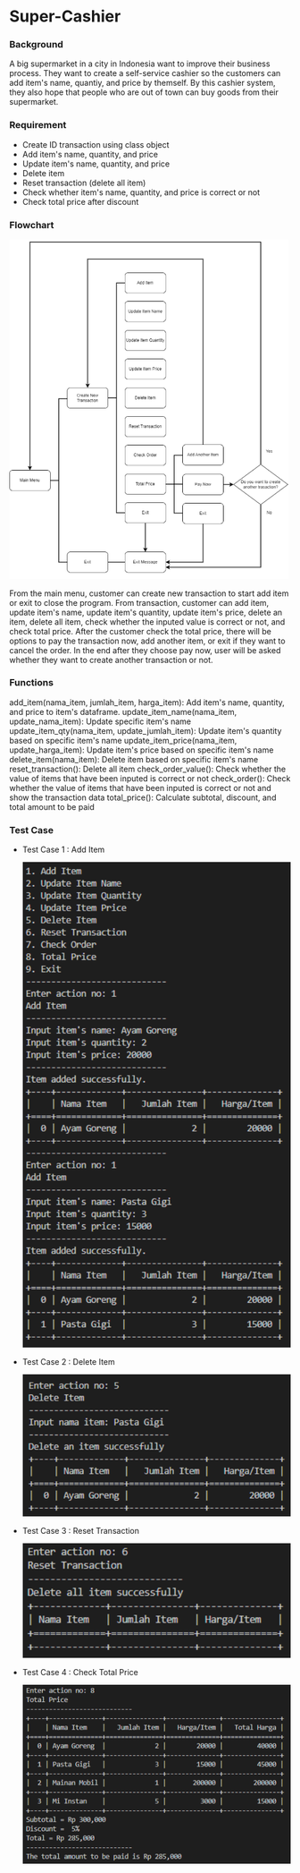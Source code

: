 # Super-Cashier

### Background
A big supermarket in a city in Indonesia want to improve their business process. They want to create a self-service cashier so the customers can add item's name, quantiy, and price by themself. By this cashier system, they also hope that people who are out of town can buy goods from their supermarket.

### Requirement
- Create ID transaction using class object
- Add item's name, quantity, and price
- Update item's name, quantity, and price
- Delete item
- Reset transaction (delete all item)
- Check whether item's name, quantity, and price is correct or not
- Check total price after discount

### Flowchart
<img src="img/flowchart.png" width="500"/>

From the main menu, customer can create new transaction to start add item or exit to close the program. From transaction, customer can add item, update item's name, update item's quantity, update item's price, delete an item, delete all item, check whether the inputed value is correct or not, and check total price. After the customer check the total price, there will be options to pay the transaction now, add another item, or exit if they want to cancel the order. In the end after they choose pay now, user will be asked whether they want to create another transaction or not.   

### Functions
add_item(nama_item, jumlah_item, harga_item):
    Add item's name, quantity, and price to item's dataframe.
update_item_name(nama_item, update_nama_item):
    Update specific item's name
update_item_qty(nama_item, update_jumlah_item):
    Update item's quantity based on specific item's name
update_item_price(nama_item, update_harga_item):
    Update item's price based on specific item's name
delete_item(nama_item):
    Delete item based on specific item's name
reset_transaction():
    Delete all item
check_order_value():
    Check whether the value of items that have been inputed is correct or not
check_order():
    Check whether the value of items that have been inputed is correct or not
    and show the transaction data
total_price():
    Calculate subtotal, discount, and total amount to be paid

### Test Case
- Test Case 1 : Add Item

    <img src="img/test%20case%201.PNG" width="500"/>
- Test Case 2 : Delete Item

    <img src="img/test%20case%202.PNG" width="500"/>
- Test Case 3 : Reset Transaction

    <img src="img/test%20case%203.PNG" width="500"/>
- Test Case 4 : Check Total Price

    <img src="img/test%20case%204.PNG" width="500"/>
